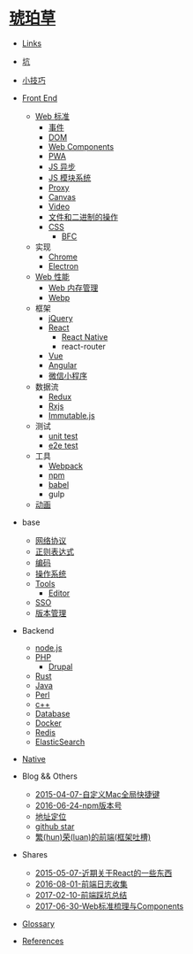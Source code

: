 # [琥珀草](INTRO.md)

* [Links](2014-05-14-Links.md)
* [坑](2015-03-08-坑.md)
* [小技巧](2017-06-29-tips.md)

* [Front End](2014-05-14-Front%20End.md)
  * [Web 标准](2017-10-31-FE%20Standard.md)
    * [事件](2017-05-30-js%20events.md)
    * [DOM](2018-03-22-dom.md)
    * [Web Components](2018-03-21-web%20components.md)
    * [PWA](2017-07-06-pwa.md)
    * [JS 异步](2017-07-24-async.md)
    * [JS 模块系统](2017-10-10-js%20module%20system.md)
    * [Proxy](2018-03-23-JS%20Proxy.md)
    * [Canvas](2017-03-21-canvas.md)
    * [Video](2017-03-13-video.md)
    * [文件和二进制的操作](2018-05-15-file.md)
    * [CSS](2017-05-30-css.md)
      * [BFC](2016-04-05-bfc.md)
  * 实现
    * [Chrome](2017-11-22-chrome.md)
    * [Electron](2017-07-13-electron.md)
  * [Web 性能](2015-12-21-Performance.md)
    * [Web 内存管理](2017-02-21-Javascript内存管理.md)
    * [Webp](2016-04-28-webp.md)
  * 框架
    * [jQuery](2014-05-14-jQuery.md)
    * [React](2017-05-27-React.md)
      * [React Native](2017-04-13-React%20Native.md)
      * react-router
    * [Vue](2017-07-26-vue.md)
    * [Angular](2014-06-21-Angular.md)
    * [微信小程序](2017-06-30-微信小程序.md)
  * 数据流
    * [Redux](2016-03-23-redux.md)
    * [Rxjs](2017-06-28-rxjs.md)
    * [Immutable.js](2016-07-15-immutable.md)
  * 测试
    * [unit test](2017-06-02-unit%20test.md)
    * [e2e test](2018-02-11-e2e%20test.md)
  * 工具
    * [Webpack](blog/2016-02-26-webpack.md)
    * [npm](2017-05-30-npm.md)
    * [babel](2017-05-30-babel.md)
    * gulp
  * [动画](2017-08-11-animation.md)

* base
  * [网络协议](2017-05-26-protocol.md)
  * [正则表达式](2014-05-14-Regular%20Expression.md)
  * [编码](2018-03-01-encode.md)
  * [操作系统](2017-12-21-os.md)
  * [Tools](2014-09-13-Tools.md)
    * [Editor](2015-12-14-Editor.md)
  * [SSO](2017-07-18-sso.md)
  * [版本管理](2014-07-01-Revision%20Control.md)

* Backend
  * [node.js](2017-07-19-nodejs.md)
  * [PHP](2014-05-14-PHP.md)
    * [Drupal](2014-05-14-Drupal.md)
  * [Rust](2018-03-16-rust.md)
  * [Java](2014-05-14-Java.md)
  * [Perl](2014-05-14-Perl.md)
  * [c++](2017-11-28-cpp.md)
  * [Database](2014-05-29-database.md)
  * [Docker](2016-03-22-docker.md)
  * [Redis](2017-11-17-redis.md)
  * [ElasticSearch](2017-04-20-elasticsearch.md)

* [Native](2017-05-11-native.md)

* Blog && Others
  * [2015-04-07-自定义Mac全局快捷键](blog/2015-04-07-自定义Mac全局快捷键.md)
  * [2016-06-24-npm版本号](blog/2016-06-24-npm版本号.md)
  * [地址定位](2016-02-26-地址定位.md)
  * [github star](2018-01-02-github%20star.md)
  * [繁(hun)荣(luan)的前端(框架吐槽)](blog/2017-01-06-frameworks.md)

* Shares
  * [2015-05-07-近期关于React的一些东西](blog/2015-05-07-近期关于React的一些东西.md)
  * [2016-08-01-前端日志收集](blog/2016-08-01-前端日志收集.md)
  * [2017-02-10-前端踩坑总结](blog/2017-02-10-前端踩坑总结.md)
  * [2017-06-30-Web标准梳理与Components](blog/2017-06-30-Web标准梳理与Components.md)

* [Glossary](GLOSSARY.md)
* [References](References.md)
